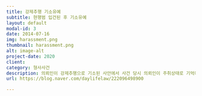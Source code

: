```yaml
---
title: 강제추행 기소유예
subtitle: 현행범 입건된 후 기소유예
layout: default
modal-id: 3
date: 2014-07-16
img: harassment.png
thumbnail: harassment.png
alt: image-alt
project-date: 2020
client: 
category: 형사사건
description: 의뢰인이 강제추행으로 기소된 사안에서 사건 당시 의뢰인이 주취상태로 기억이 나지 않지만, 인정하고 반성하는 변론방향으 잡고, 2차 경찰조사에서 함께 출석하여 피고인이 당시 술에 많이 취한 상황과 피해자들에게 사과하고 적극적으로 합의하여 종국적으로 교육이수조건부 기소유예를 받은 사안입니다.
url: https://blog.naver.com/daylifelaw/222096498900

---
```

